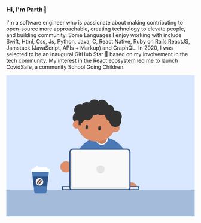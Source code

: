 ### Hi, I'm Parth👋

<!--
**parthanand-in/parthanand-in** is a ✨ _special_ ✨ repository because its `README.md` (this file) appears on your GitHub profile.-->

I'm a software engineer who is passionate about making contributing to open-source more approachable, creating technology to elevate people, and building community. Some Languages I enjoy working with include Swift, Html, Css, Js, Python, Java, C, React Native, Ruby on Rails,ReactJS, Jamstack (JavaScript, APIs + Markup) and GraphQL. In 2020, I was selected to be an inaugural GitHub Star 🌟 based on my involvement in the tech community. My interest in the React ecosystem led me to launch CovidSafe, a community School Going Children.

![alt text](https://github.com/parthanand-in/parthanand-in/blob/main/68747470733a2f2f7777772e686f706b696e732e6b797363686f6f6c732e75732f636d732f6c69622f4b5930323230343232332f43656e747269636974792f446f6d61696e2f3537302f626c75655f626f795f747970696e675f6e6f74686f756768742e676966.gif)

